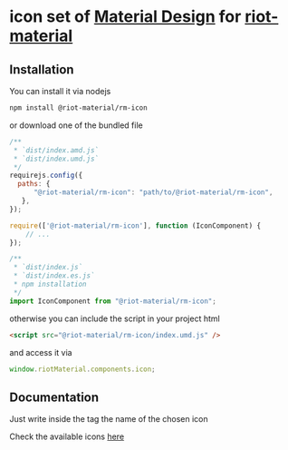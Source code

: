 # icon set of [Material Design](https://material.io/components/icons/) for [riot-material](https://github.com/riot-material/riot-material)
## Installation
You can install it via nodejs
```sh
npm install @riot-material/rm-icon
```
or download one of the bundled file
```js
/**
 * `dist/index.amd.js`
 * `dist/index.umd.js`
 */
requirejs.config({
  paths: {
      "@riot-material/rm-icon": "path/to/@riot-material/rm-icon",
   },
});

require(['@riot-material/rm-icon'], function (IconComponent) {
    // ...
});

/**
 * `dist/index.js`
 * `dist/index.es.js`
 * npm installation
 */
import IconComponent from "@riot-material/rm-icon";

```
otherwise you can include the script in your project html
```html
<script src="@riot-material/rm-icon/index.umd.js" />
```
and access it via
```js
window.riotMaterial.components.icon;
```
## Documentation
Just write inside the tag the name of the chosen icon

Check the available icons [here](https://jossef.github.io/material-design-icons-iconfont/)